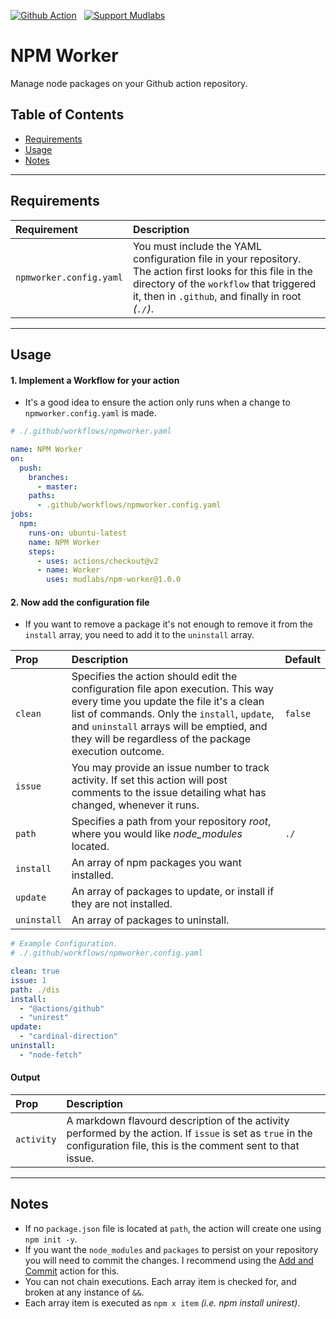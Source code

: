 [action-badge]: https://img.shields.io/badge/-Action-24292e?logo=github&style=for-the-badge
[paypal-badge]: https://img.shields.io/badge/-Support-f3f4f6?logo=paypal&style=for-the-badge
[brave-badge]: https://img.shields.io/badge/-Tip-f3f4f6?logo=brave&style=for-the-badge

[![Github Action][action-badge]](https://github.com/marketplace/action/npm-worker)
&nbsp;
[![Support Mudlabs][paypal-badge]](https://paypal.com/paypalme/mudlabs/5usd)

# NPM Worker
Manage node packages on your Github action repository.

## Table of Contents
- [Requirements](#requirements)
- [Usage](#usage)
- [Notes](#notes)

---

## Requirements

| Requirement | Description |
| :--- | :--- |
| `npmworker.config.yaml` | You must include the YAML configuration file in your repository. The action first looks for this file in the directory of the `workflow` that triggered it, then in `.github`, and finally in root _(`./`)_. |

---

## Usage

#### 1. Implement a Workflow for your action
- It's a good idea to ensure the action only runs when a change to `npmworker.config.yaml` is made.
```yaml
# ./.github/workflows/npmworker.yaml

name: NPM Worker
on:
  push:
    branches:
      - master:
    paths:
      - .github/workflows/npmworker.config.yaml
jobs:
  npm:
    runs-on: ubuntu-latest
    name: NPM Worker
    steps:
      - uses: actions/checkout@v2
      - name: Worker
        uses: mudlabs/npm-worker@1.0.0    
```
    

#### 2. Now add the configuration file
- If you want to remove a package it's not enough to remove it from the `install` array, you need to add it to the `uninstall` array.   

| Prop | Description | Default |
| :--- | :--- | :--- |
| `clean` | Specifies the action should edit the configuration file apon execution. This way every time you update the file it's a clean list of commands. Only the `install`, `update`, and `uninstall` arrays will be emptied, and they will be regardless of the package execution outcome. | `false` |
| `issue` | You may provide an issue number to track activity. If set this action will post comments to the issue detailing what has changed, whenever it runs. | |
| `path` | Specifies a path from your repository _root_, where you would like _node_modules_ located. | `./` |
| `install` | An array of npm packages you want installed. | |
| `update` | An array of packages to update, or install if they are not installed. | |
| `uninstall` | An array of packages to uninstall. | |

```yaml 
# Example Configuration.
# ./.github/workflows/npmworker.config.yaml

clean: true
issue: 1
path: ./dis
install:
  - "@actions/github"
  - "unirest"
update:
  - "cardinal-direction"
uninstall:
  - "node-fetch"
```


#### Output

| Prop | Description |
| :--- | :--- |
| `activity` | A markdown flavourd description of the activity performed by the action. If `issue` is set as `true` in the configuration file, this is the comment sent to that issue. |

---
    
## Notes
- If no `package.json` file is located at `path`, the action will create one using `npm init -y`.
- If you want the `node_modules` and `packages` to persist on your repository you will need to commit the changes. I recommend using the [Add and Commit](https://github.com/marketplace/actions/add-commit) action for this.
- You can not chain executions. Each array item is checked for, and broken at any instance of `&&`.
- Each array item is executed as `npm x item` _(i.e. npm install unirest)_.
